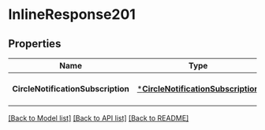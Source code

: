 # InlineResponse201

## Properties
Name | Type | Description | Notes
------------ | ------------- | ------------- | -------------
**CircleNotificationSubscription** | [***CircleNotificationSubscription**](CircleNotificationSubscription.md) |  | [optional] [default to null]

[[Back to Model list]](../README.md#documentation-for-models) [[Back to API list]](../README.md#documentation-for-api-endpoints) [[Back to README]](../README.md)


